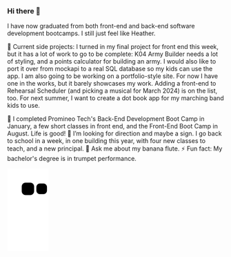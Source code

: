 ### Hi there 👋

I have now graduated from both front-end and back-end software development bootcamps. I still just feel like Heather.

🔭 Current side projects: I turned in my final project for front end this week, but it has a lot of work to go to be complete: K04 Army Builder needs a lot of styling,
and a points calculator for building an army. I would also like to port it over from mockapi to a real SQL database so my kids can use the app.
I am also going to be working on a portfolio-style site. For now I have one in the works, but it barely showcases my work.
Adding a front-end to Rehearsal Scheduler (and picking a musical for March 2024) is on the list, too. 
For next summer, I want to create a dot book app for my marching band kids to use.

🌱 I completed Promineo Tech's Back-End Development Boot Camp in January, a few short classes in front end, and the Front-End Boot Camp in August. Life is good!
🤔 I’m looking for direction and maybe a sign. I go back to school in a week, in one building this year, with four new classes to teach, and a new principal.
💬 Ask me about my banana flute.
⚡ Fun fact: My bachelor's degree is in trumpet performance.

![Snake animation](https://github.com/Brierre/Brierre/blob/output/github-contribution-grid-snake.svg)
